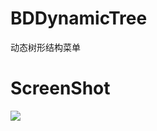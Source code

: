 BDDynamicTree
=============

动态树形结构菜单

ScreenShot
=========
<img src="http://code4app.qiniudn.com/photo/53db6d0c933bf0c8018b45e6_1.png">
